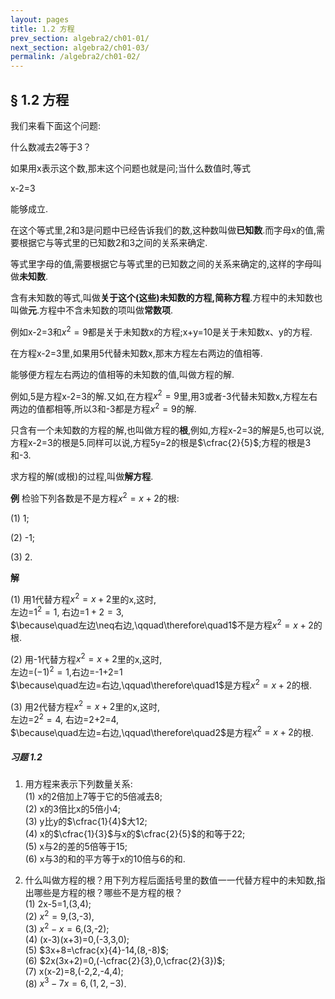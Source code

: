 ```yaml
---
layout: pages
title: 1.2 方程
prev_section: algebra2/ch01-01/
next_section: algebra2/ch01-03/
permalink: /algebra2/ch01-02/
---
```


## § 1.2 方程

我们来看下面这个问题:

什么数减去2等于3？

如果用x表示这个数,那末这个问题也就是问;当什么数值时,等式

x-2=3

能够成立.

在这个等式里,2和3是问题中已经告诉我们的数,这种数叫做**已知数**.而字母x的值,需要根据它与等式里的已知数2和3之间的关系来确定.

等式里字母的值,需要根据它与等式里的已知数之间的关系来确定的,这样的字母叫做**未知数**.

含有未知数的等式,叫做**关于这个(这些)未知数的方程,**简称**方程**.方程中的未知数也叫做**元**.方程中不含未知数的项叫做**常数项**.

例如x-2=3和$x^{2}=9$都是关于未知数x的方程;x+y=10是关于未知数x、y的方程.

在方程x-2=3里,如果用5代替未知数x,那末方程左右两边的值相等.

能够便方程左右两边的值相等的未知数的值,叫做方程的解.

例如,5是方程x-2=3的解.又如,在方程$x^{2}=9$里,用3或者-3代替未知数x,方程左右两边的值都相等,所以3和-3都是方程$x^{2}=9$的解.

只含有一个未知数的方程的解,也叫做方程的**根**,例如,方程x-2=3的解是5,也可以说,方程x-2=3的根是5.同样可以说,方程5y=2的根是$\cfrac{2}{5}$;方程的根是3和-3.

求方程的解(或根)的过程,叫做**解方程**.

**例** 检验下列各数是不是方程$x^{2}=x+2$的根:

(1) 1;

(2) -1;

(3) 2.

**解**

(1) 用1代替方程$x^{2}=x+2$里的x,这时,  
左边=$1^{2}=1$, 右边=$1+2=3$,  
$\because\quad左边\neq右边,\qquad\therefore\quad1$不是方程$x^{2}=x+2$的根.

(2) 用-1代替方程$x^{2}=x+2$里的x,这时,  
左边=$(-1)^{2}=1$,右边=-1+2=1  
$\because\quad左边=右边,\qquad\therefore\quad1$是方程$x^{2}=x+2$的根.

(3) 用2代替方程$x^{2}=x+2$里的x,这时,  
左边=$2^{2}=4$, 右边=2+2=4,  
$\because\quad左边=右边,\qquad\therefore\quad2$是方程$x^{2}=x+2$的根.

<div class="note">
  <h5>习题 1.2</h5>
</div>

1. 用方程来表示下列数量关系:  
    (1) x的2倍加上7等于它的5倍减去8;  
    (2) x的3倍比x的5倍小4;  
    (3) y比y的$\cfrac{1}{4}$大12;  
    (4) x的$\cfrac{1}{3}$与x的$\cfrac{2}{5}$的和等于22;  
    (5) x与2的差的5倍等于15;  
    (6) x与3的和的平方等于x的10倍与6的和.

2. 什么叫做方程的根？用下列方程后面括号里的数值一一代替方程中的未知数,指出哪些是方程的根？哪些不是方程的根？  
    (1) 2x-5=1,(3,4);  
    (2) $x^{2}=9$,(3,-3),  
    (3) $x^{2}-x=6$,(3,-2);  
    (4) (x-3)(x+3)=0,(-3,3,0);  
    (5) $3x+8=\cfrac{x}{4}-14,(8,-8)$;  
    (6) $2x(3x+2)=0,(-\cfrac{2}{3},0,\cfrac{2}{3})$;  
    (7) x(x-2)=8,(-2,2,-4,4);  
    (8) $x^{3}-7x=6,(1,2,-3)$.
